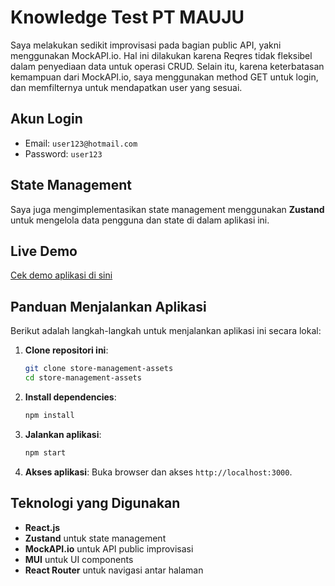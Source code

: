 # Knowledge Test PT MAUJU

Saya melakukan sedikit improvisasi pada bagian public API, yakni menggunakan MockAPI.io. Hal ini dilakukan karena Reqres tidak fleksibel dalam penyediaan data untuk operasi CRUD. Selain itu, karena keterbatasan kemampuan dari MockAPI.io, saya menggunakan method GET untuk login, dan memfilternya untuk mendapatkan user yang sesuai.

## Akun Login
- Email: `user123@hotmail.com`
- Password: `user123`

## State Management
Saya juga mengimplementasikan state management menggunakan **Zustand** untuk mengelola data pengguna dan state di dalam aplikasi ini.

## Live Demo
[Cek demo aplikasi di sini](https://knowledge-test-mauju.vercel.app/)  <!-- https://knowledge-test-mauju.vercel.app/ -->

## Panduan Menjalankan Aplikasi

Berikut adalah langkah-langkah untuk menjalankan aplikasi ini secara lokal:

1. **Clone repositori ini**:
    ```bash
    git clone store-management-assets
    cd store-management-assets
    ```

2. **Install dependencies**:
    ```bash
    npm install
    ```

3. **Jalankan aplikasi**:
    ```bash
    npm start
    ```

4. **Akses aplikasi**:
   Buka browser dan akses `http://localhost:3000`.

## Teknologi yang Digunakan
- **React.js**
- **Zustand** untuk state management
- **MockAPI.io** untuk API public improvisasi
- **MUI** untuk UI components
- **React Router** untuk navigasi antar halaman
